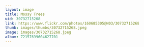 ```yaml
---
layout: image
title: Mossy Trees
uid: 30732715268
link: https://www.flickr.com/photos/160685305@N03/30732715268
thumb: images/thumbs/30732715268.jpeg
image: images/30732715268.jpeg
album: 72157699604627701
---
```



